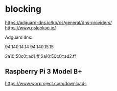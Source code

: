 # blocking

https://adguard-dns.io/kb/cs/general/dns-providers/
https://www.nslookup.io/

Adguard dns:

94.140.14.14
94.140.15.15

2a10:50c0::ad1:ff
2a10:50c0::ad2:ff



## Raspberry Pi 3 Model B+


https://www.worproject.com/downloads
